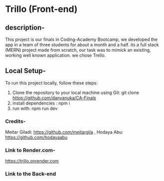 # Trillo (Front-end)

## description-

This project is our finals in Coding-Academy Bootcamp, we developed the app in a team of three students for about a month and a half.
its a full stack (MERN) project made from scratch, our task was to mimick an existing, working well known application. we chose Trello.

## Local Setup-

To run this project locally, follow these steps:

1. Clone the repository to your local machine using Git:
   git clone https://github.com/danyanuka/CA-Finals
2. install dependencies : npm i
3. run with: npm run dev

### Credits-

Meitar Giladi: https://github.com/meitargila ,
Hodaya Abu: https://github.com/hodayaabu

### Link to Render.com-

https://trillo.onrender.com

### Link to the Back-end
